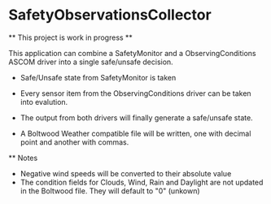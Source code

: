 # SafetyObservationsCollector

** This project is work in progress **

This application can combine a SafetyMonitor and a ObservingConditions ASCOM driver into a single safe/unsafe decision.

* Safe/Unsafe state from SafetyMonitor is taken 

* Every sensor item from the ObservingConditions driver can be taken into evalution.

* The output from both drivers will finally generate a safe/unsafe state.

* A Boltwood Weather compatible file will be written, one with decimal point and another with commas.

** Notes

- Negative wind speeds will be converted to their absolute value
- The condition fields for Clouds, Wind, Rain and Daylight are not updated in the Boltwood file. They will default to "0" (unkown)

